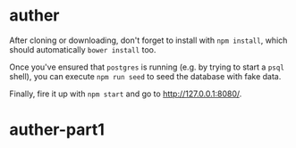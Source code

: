 # auther

After cloning or downloading, don't forget to install with `npm install`, which should automatically `bower install` too.

Once you've ensured that `postgres` is running (e.g. by trying to start a `psql` shell), you can execute `npm run seed` to seed the database with fake data.

Finally, fire it up with `npm start` and go to http://127.0.0.1:8080/.
# auther-part1
